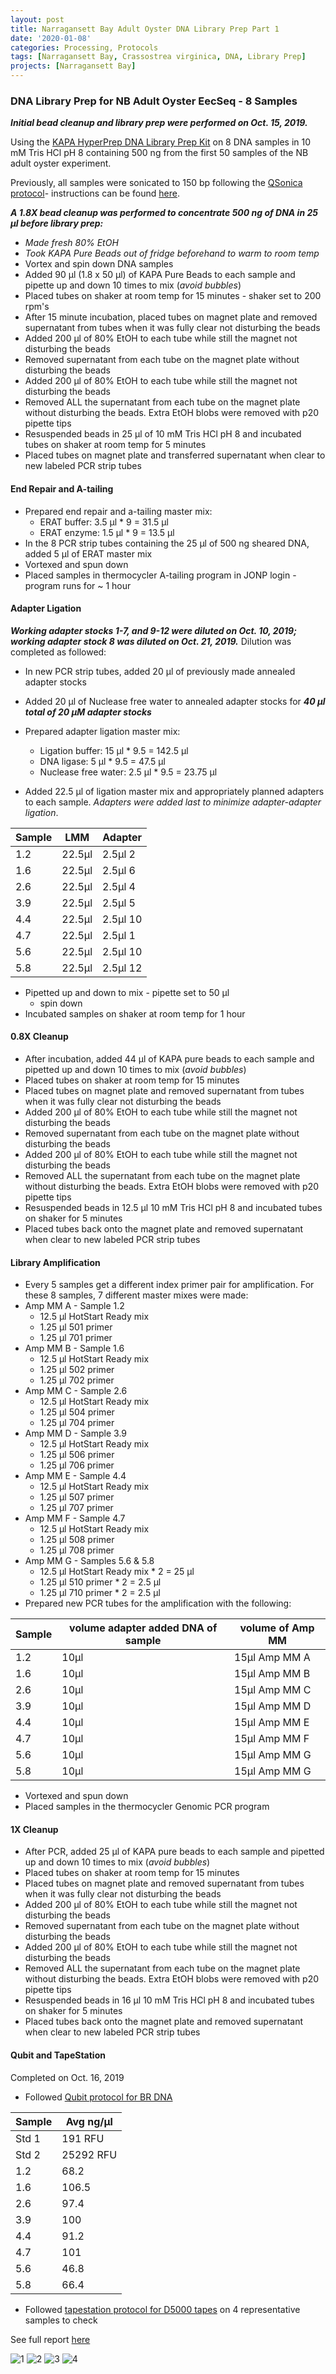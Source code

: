 ```yaml
---
layout: post
title: Narragansett Bay Adult Oyster DNA Library Prep Part 1
date: '2020-01-08'
categories: Processing, Protocols
tags: [Narragansett Bay, Crassostrea virginica, DNA, Library Prep]
projects: [Narragansett Bay]
---
```


### DNA Library Prep for NB Adult Oyster EecSeq - 8 Samples

***Initial bead cleanup and library prep were performed on Oct. 15, 2019.***

Using the [KAPA HyperPrep DNA Library Prep Kit](https://sequencing.roche.com/en-us/products-solutions/by-category/library-preparation/dna-library-preparation/kapa-hyperprep.html) on 8 DNA samples in 10 mM Tris HCl pH 8 containing 500 ng from the first 50 samples of the NB adult oyster experiment.

Previously, all samples were sonicated to 150 bp following the [QSonica protocol](https://meschedl.github.io/MESPutnam_Open_Lab_Notebook/Qsonica/)- instructions can be found [here](https://amyzyck.github.io/AmyZyck_Notebook/Narragansett-Bay-Adult-Oyster-DNA-Sonication-Part-1/).

***A 1.8X bead cleanup was performed to concentrate 500 ng of DNA in 25 μl before library prep:***

- _Made fresh 80% EtOH_
- _Took KAPA Pure Beads out of fridge beforehand to warm to room temp_
- Vortex and spin down DNA samples
- Added 90 μl (1.8 x 50 μl) of KAPA Pure Beads to each sample and pipette up and down 10 times to mix (_avoid bubbles_)
- Placed tubes on shaker at room temp for 15 minutes - shaker set to 200 rpm's
- After 15 minute incubation, placed tubes on magnet plate and removed supernatant from tubes when it was fully clear not disturbing the beads
- Added 200 μl of 80% EtOH to each tube while still the magnet not disturbing the beads
- Removed supernatant from each tube on the magnet plate without disturbing the beads
- Added 200 μl of 80% EtOH to each tube while still the magnet not disturbing the beads
- Removed ALL the supernatant from each tube on the magnet plate without disturbing the beads. Extra EtOH blobs were removed with p20 pipette tips
- Resuspended beads in 25 μl of 10 mM Tris HCl pH 8 and incubated tubes on shaker at room temp for 5 minutes
- Placed tubes on magnet plate and transferred supernatant when clear to new labeled PCR strip tubes

#### End Repair and A-tailing

- Prepared end repair and a-tailing master mix:
  - ERAT buffer: 3.5 μl * 9 = 31.5 μl
  - ERAT enzyme: 1.5 μl * 9 = 13.5 μl
- In the 8 PCR strip tubes containing the 25 μl of 500 ng sheared DNA, added 5 μl of ERAT master mix
- Vortexed and spun down
- Placed samples in thermocycler A-tailing program in JONP login - program runs for ~ 1 hour

#### Adapter Ligation

***Working adapter stocks 1-7, and 9-12 were diluted on Oct. 10, 2019; working adapter stock 8 was diluted on Oct. 21, 2019.*** Dilution was completed as followed:

- In new PCR strip tubes, added 20 μl of previously made annealed adapter stocks
- Added 20 μl of Nuclease free water to annealed adapter stocks for ***40 μl total of 20 μM adapter stocks***


- Prepared adapter ligation master mix:
  - Ligation buffer: 15 μl * 9.5 = 142.5 μl
  - DNA ligase: 5 μl * 9.5 = 47.5 μl
  - Nuclease free water: 2.5 μl * 9.5 = 23.75 μl
- Added 22.5 μl of ligation master mix and appropriately planned adapters to each sample. _Adapters were added last to minimize adapter-adapter ligation_.

|Sample|LMM|Adapter|
|---|---|---|
|1.2|22.5μl|2.5μl 2|
|1.6|22.5μl|2.5μl 6|
|2.6|22.5μl|2.5μl 4|
|3.9|22.5μl|2.5μl 5|
|4.4|22.5μl|2.5μl 10|
|4.7|22.5μl|2.5μl 1|
|5.6|22.5μl|2.5μl 10|
|5.8|22.5μl|2.5μl 12|

- Pipetted up and down to mix - pipette set to 50 μl
  - spin down
- Incubated samples on shaker at room temp for 1 hour

#### 0.8X Cleanup

- After incubation, added 44 μl of KAPA pure beads to each sample and pipetted up and down 10 times to mix (_avoid bubbles_)
- Placed tubes on shaker at room temp for 15 minutes
- Placed tubes on magnet plate and removed supernatant from tubes when it was fully clear not disturbing the beads
- Added 200 μl of 80% EtOH to each tube while still the magnet not disturbing the beads
- Removed supernatant from each tube on the magnet plate without disturbing the beads
- Added 200 μl of 80% EtOH to each tube while still the magnet not disturbing the beads
- Removed ALL the supernatant from each tube on the magnet plate without disturbing the beads. Extra EtOH blobs were removed with p20 pipette tips
- Resuspended beads in 12.5 μl 10 mM Tris HCl pH 8 and incubated tubes on shaker for 5 minutes
- Placed tubes back onto the magnet plate and removed supernatant when clear to new labeled PCR strip tubes

#### Library Amplification

- Every 5 samples get a different index primer pair for amplification. For these 8 samples, 7 different master mixes were made:
- Amp MM A - Sample 1.2
  - 12.5 μl HotStart Ready mix
  - 1.25 μl 501 primer
  - 1.25 μl 701 primer
- Amp MM B - Sample 1.6
  - 12.5 μl HotStart Ready mix
  - 1.25 μl 502 primer
  - 1.25 μl 702 primer
- Amp MM C - Sample 2.6
  - 12.5 μl HotStart Ready mix
  - 1.25 μl 504 primer
  - 1.25 μl 704 primer
- Amp MM D - Sample 3.9
  - 12.5 μl HotStart Ready mix
  - 1.25 μl 506 primer
  - 1.25 μl 706 primer
- Amp MM E - Sample 4.4
  - 12.5 μl HotStart Ready mix
  - 1.25 μl 507 primer
  - 1.25 μl 707 primer
- Amp MM F - Sample 4.7
  - 12.5 μl HotStart Ready mix
  - 1.25 μl 508 primer
  - 1.25 μl 708 primer
- Amp MM G - Samples 5.6 & 5.8
  - 12.5 μl HotStart Ready mix * 2 = 25 μl
  - 1.25 μl 510 primer * 2 = 2.5 μl
  - 1.25 μl 710 primer * 2 = 2.5 μl
- Prepared new PCR tubes for the amplification with the following:

|Sample|volume adapter added DNA of sample|volume of Amp MM|
|---|----|----|
|1.2|10μl|15μl Amp MM A|
|1.6|10μl|15μl Amp MM B|
|2.6|10μl|15μl Amp MM C|
|3.9|10μl|15μl Amp MM D|
|4.4|10μl|15μl Amp MM E|
|4.7|10μl|15μl Amp MM F|
|5.6|10μl|15μl Amp MM G|
|5.8|10μl|15μl Amp MM G|

- Vortexed and spun down
- Placed samples in the thermocycler Genomic PCR program

#### 1X Cleanup

- After PCR, added 25 μl of KAPA pure beads to each sample and pipetted up and down 10 times to mix (_avoid bubbles_)
- Placed tubes on shaker at room temp for 15 minutes
- Placed tubes on magnet plate and removed supernatant from tubes when it was fully clear not disturbing the beads
- Added 200 μl of 80% EtOH to each tube while still the magnet not disturbing the beads
- Removed supernatant from each tube on the magnet plate without disturbing the beads
- Added 200 μl of 80% EtOH to each tube while still the magnet not disturbing the beads
- Removed ALL the supernatant from each tube on the magnet plate without disturbing the beads. Extra EtOH blobs were removed with p20 pipette tips
- Resuspended beads in 16 μl 10 mM Tris HCl pH 8 and incubated tubes on shaker for 5 minutes
- Placed tubes back onto the magnet plate and removed supernatant when clear to new labeled PCR strip tubes

#### Qubit and TapeStation

Completed on Oct. 16, 2019

- Followed [Qubit protocol for BR DNA](https://meschedl.github.io/MESPutnam_Open_Lab_Notebook/Qubit-Protocol/)

|Sample|Avg ng/μl|
|----|----|
|Std 1|191 RFU|
|Std 2|25292 RFU|
|1.2|68.2|
|1.6|106.5|
|2.6|97.4|
|3.9|100|
|4.4|91.2|
|4.7|101|
|5.6|46.8|
|5.8|66.4|

- Followed [tapestation protocol for D5000 tapes](https://meschedl.github.io/MESPutnam_Open_Lab_Notebook/DNA-Tapestation/) on 4 representative samples to check

See full report [here](https://drive.google.com/a/uri.edu/file/d/1gOXP601mOL54BYIJOa_hCchIj3Qa6pyP/view?usp=sharing)

![1](https://github.com/amyzyck/AmyZyck_Notebook/blob/master/images/Sample1.2.png)
![2](https://github.com/amyzyck/AmyZyck_Notebook/blob/master/images/Sample3.9.png)
![3](https://github.com/amyzyck/AmyZyck_Notebook/blob/master/images/Sample5.6.png)
![4](https://github.com/amyzyck/AmyZyck_Notebook/blob/master/images/Sample5.8.png)
